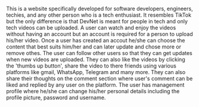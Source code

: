 This is a website specifically developed for software developers, engineers, techies, and any other person who is a tech enthusiast.
It resembles TikTok but the only difference is that DevNet is meant for people in tech and only tech videos can be uploaded.
A user can watch and enjoy the videos without having an account but an account is required for a person to upload his/her video.
Once a user has created an accout he/she can choose the content that best suits him/her and can later update and chose more or remove othes.
The user can follow other users so that they can get updates when new videos are uploaded.
They can also like the videos by clicking the 'thumbs up button', share the video to there friends using various platforms like gmail, WhatsApp, Telegram and many more.
They can also share their thoughts on the comment section where  user's comment can be liked and replied by any user on the platform.
The user has management profile where he/she can change his/her personal details including the profile picture, password and username.
